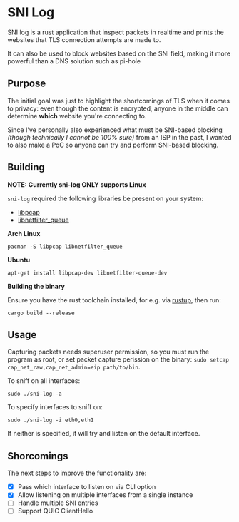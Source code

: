 # SNI Log

SNI log is a rust application that inspect packets in realtime and prints the websites that TLS connection attempts are made to. 

It can also be used to block websites based on the SNI field, making it more powerful than a DNS solution such as pi-hole

## Purpose

The initial goal was just to highlight the shortcomings of TLS when it comes to privacy: even though the content is encrypted, anyone in the middle can determine **which** website you're connecting to.

Since I've personally also experienced what must be SNI-based blocking *(though technically I cannot be 100% sure)* from an ISP in the past, I wanted to also make a PoC so anyone can try and perform SNI-based blocking.

## Building

**NOTE: Currently sni-log ONLY supports Linux**

`sni-log` required the following libraries be present on your system: 

* [libpcap](https://github.com/the-tcpdump-group/libpcap)
* [libnetfilter_queue](https://netfilter.org/projects/libnetfilter_queue/)

**Arch Linux**

```
pacman -S libpcap libnetfilter_queue
```

**Ubuntu**

```
apt-get install libpcap-dev libnetfilter-queue-dev
```

**Building the binary**

Ensure you have the rust toolchain installed, for e.g. via [rustup](https://rustup.rs/), then run:

```
cargo build --release
```

## Usage

Capturing packets needs superuser permission, so you must run the program as root, or set packet capture perission on the binary: `sudo setcap cap_net_raw,cap_net_admin=eip path/to/bin`.

To sniff on all interfaces:

```
sudo ./sni-log -a
```

To specify interfaces to sniff on:

```
sudo ./sni-log -i eth0,eth1
```

If neither is specified, it will try and listen on the default interface.

## Shorcomings

The next steps to improve the functionality are:

- [X] Pass which interface to listen on via CLI option
- [X] Allow listening on multiple interfaces from a single instance
- [ ] Handle multiple SNI entries
- [ ] Support QUIC ClientHello

